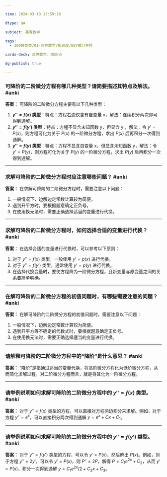 ```yaml
---

time: 2024-03-18 13:59:10

dtype: QA

subject: 高等数学

tags:
  - 300教育类/01-高等数学/知识库/007微分方程

cards-deck: 高等数学::知识点

dg-publish: true

---
```


### 可降阶的二阶微分方程有哪几种类型？请简要描述其特点及解法。 #anki

**答案：**
可降阶的二阶微分方程主要有以下几种类型：
1. **$y'' = f(x)$ 类型**：特点：方程右边仅含有自变量 x，解法：连续积分两次即可得到通解。
2. **$y'' = f(y')$ 类型**：特点：方程不显含未知函数 y，但显含 y'，解法：令 $y' = P(x)$，则方程可化为关于 $P(x)$ 的一阶微分方程，求出 $P(x)$ 后再积分一次得到通解。
3. **$y'' = f(y)$ 类型**：特点：方程不显含自变量 x，但显含未知函数 y，解法：令 $y' = P(y)$，则方程可化为关于 $P(y)$ 的一阶微分方程，求出 $P(y)$ 后再积分一次得到通解。


---

### 求解可降阶的二阶微分方程时应注意哪些问题？ #anki

**答案：**
在求解可降阶的二阶微分方程时，需要注意以下问题：
1. 一般情况下，边解边定常数计算较为简便。
2. 遇到开平方时，要根据题意确定正负号。
3. 在使用换元法时，需要正确选择适当的变量进行代换。



---

### 求解可降阶的二阶微分方程时，如何选择合适的变量进行代换？ #anki

**答案：**
在选择合适的变量进行代换时，可以参考以下原则：
1. 对于 $y'' = f(x)$ 类型，一般使用 $y' = p(x)$ 进行代换。
2. 对于 $y'' = f(y')$ 类型，通常使用 $y' = p(y)$ 进行代换。
3. 在选择代换变量时，要使方程降为一阶微分方程，且新变量与原变量之间的关系要简单明确。


---

### 在解可降阶的二阶微分方程的初值问题时，有哪些需要注意的问题？ #anki

**答案：**
在解可降阶的二阶微分方程的初值问题时，需要注意以下问题：
1. 一般情况下，边解边定常数计算较为简便。
2. 遇到开平方等不确定的代数式时，要根据题意确定正负号。
3. 在使用换元法时，需要正确选择适当的变量进行代换。

---

### 请解释可降阶的二阶微分方程中的“降阶”是什么意思？ #anki

**答案：**
“降阶”是指通过适当的变量代换，将高阶微分方程化为低阶微分方程，从而简化求解过程。对二阶微分方程而言，就是将其化为一阶微分方程。

---

### 请举例说明如何求解可降阶的二阶微分方程中的 $y'' = f(x)$ 类型。 #anki

**答案：**
对于 $y'' = f(x)$ 类型的方程，可以直接对方程两边积分来求解。例如，对于方程 $y'' = e^x$，可以直接积分两次得到通解 $y = e^x + Cx + C_1$。

---

### 请举例说明如何求解可降阶的二阶微分方程中的 $y'' = f(y')$ 类型。 #anki

**答案：**
对于 $y'' = f(y')$ 类型的方程，可以令 $y' = P(x)$，然后解出 $P(x)$。例如，对于方程 $y'' = 2y'$，可以令 $y' = P(x)$，则 $P'' = 2P$，解得 $P = C_1e^{2x} + C_2$，从而 $y' = P(x)$，积分一次得到通解 $y = C_1e^{2x}/2 + C_2x + C_3$。

